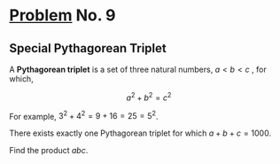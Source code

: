 # [Problem](https://projecteuler.net/problem=9) No. 9

## Special Pythagorean Triplet

A **Pythagorean triplet** is a set of three natural numbers, $a < b < c$ , for which,

$$a^2 + b^2 = c^2$$

For example, $3^2 + 4^2 = 9 + 16 = 25 = 5^2$.

There exists exactly one Pythagorean triplet for which $a + b + c = 1000$.

Find the product $abc$.
